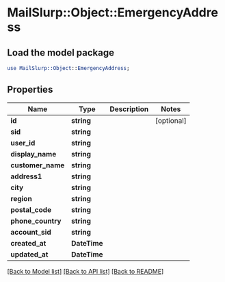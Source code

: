 # MailSlurp::Object::EmergencyAddress

## Load the model package
```perl
use MailSlurp::Object::EmergencyAddress;
```

## Properties
Name | Type | Description | Notes
------------ | ------------- | ------------- | -------------
**id** | **string** |  | [optional] 
**sid** | **string** |  | 
**user_id** | **string** |  | 
**display_name** | **string** |  | 
**customer_name** | **string** |  | 
**address1** | **string** |  | 
**city** | **string** |  | 
**region** | **string** |  | 
**postal_code** | **string** |  | 
**phone_country** | **string** |  | 
**account_sid** | **string** |  | 
**created_at** | **DateTime** |  | 
**updated_at** | **DateTime** |  | 

[[Back to Model list]](../README#documentation-for-models) [[Back to API list]](../README#documentation-for-api-endpoints) [[Back to README]](../README)


